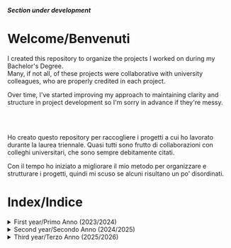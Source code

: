 ___Section under development___

# Welcome/Benvenuti
I created this repository to organize the projects I worked on during my Bachelor's Degree. <br/>
Many, if not all, of these projects were collaborative with university colleagues, who are properly credited in each project.  

Over time, I've started improving my approach to maintaining clarity and structure in project development so I'm sorry in advance if they're messy.

<br/>
<br/>

Ho creato questo repository per raccogliere i progetti a cui ho lavorato durante la laurea triennale. 
Quasi tutti sono frutto di collaborazioni con colleghi universitari, che sono sempre debitamente citati.

Con il tempo ho iniziato a migliorare il mio metodo per organizzare e strutturare i progetti, quindi mi scuso se alcuni risultano un po’ disordinati.

# Index/Indice
<details>
  <summary>First year/Primo Anno (2023/2024)</summary>


  - Computer Architecture/Architettura degli Elaboratori:
    <br/>
  　- SIS<br/>
  　- ASM

</details>


<details>
  <summary>Second year/Secondo Anno (2024/2025)</summary>

  - Software Engineering/Ing. Del Software:
    <br/>
  　- MediGlyk<br/>
    
  - Operating Systems/Sistemi Operativi:
    <br/>
  　- Server and Client<br/>


</details>

<details>
  <summary>Third year/Terzo Anno (2025/2026)</summary>


  - _blank_<!--:
    <br/>
  　- SIS<br/>
  　- ASM-->

<br/>

</details>
